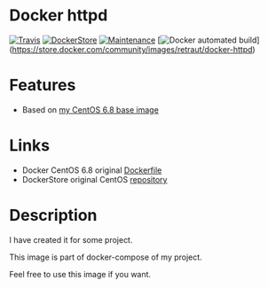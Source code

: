 # Docker httpd

[![Travis](https://img.shields.io/travis/retraut/docker-httpd.svg?style=flat-square)](https://travis-ci.org/retraut/docker-httpd)
[![DockerStore](https://img.shields.io/badge/docker%20hub-link-green.svg?style=flat-square)](https://store.docker.com/community/images/retraut/docker-httpd)
[![Maintenance](https://img.shields.io/maintenance/yes/2017.svg?style=flat-square)](https://github.com/retraut)
[![Docker automated build](https://img.shields.io/docker/automated/retraut/docker-httpd.svg?style=flat-square)] (https://store.docker.com/community/images/retraut/docker-httpd)

# Features

- Based on [my CentOS 6.8 base image](https://github.com/retraut/docker-centos6.8-base)

# Links

- Docker CentOS 6.8 original [Dockerfile](https://github.com/CentOS/sig-cloud-instance-images/blob/f32666d2af356ed6835942ed753a4970e18bca94/docker/Dockerfile)
- DockerStore original CentOS [repository](https://store.docker.com/images/d5052416-4069-4619-8597-ba61df35ba6f?tab=description)

# Description

I have created it for some project.

This image is part of docker-compose of my project.

Feel free to use this image if you want.
